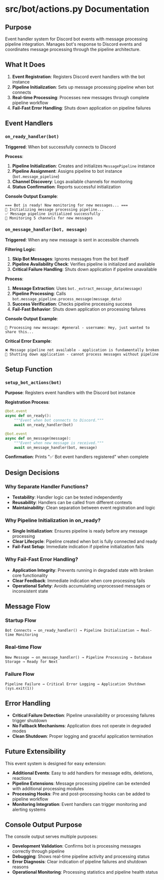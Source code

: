 # src/bot/actions.py Documentation

## Purpose
Event handler system for Discord bot events with message processing pipeline integration. Manages bot's response to Discord events and coordinates message processing through the pipeline architecture.

## What It Does
1. **Event Registration**: Registers Discord event handlers with the bot instance
2. **Pipeline Initialization**: Sets up message processing pipeline when bot connects
3. **Real-time Processing**: Processes new messages through complete pipeline workflow
4. **Fail-Fast Error Handling**: Shuts down application on pipeline failures

## Event Handlers

### `on_ready_handler(bot)`
**Triggered**: When bot successfully connects to Discord

**Process**:
1. **Pipeline Initialization**: Creates and initializes `MessagePipeline` instance
2. **Pipeline Assignment**: Assigns pipeline to bot instance (`bot.message_pipeline`)
3. **Channel Discovery**: Logs available channels for monitoring
4. **Status Confirmation**: Reports successful initialization

**Console Output Example**:
```
=== Bot is ready! Now monitoring for new messages... ===
🔧 Initializing message processing pipeline...
✅ Message pipeline initialized successfully
📡 Monitoring 5 channels for new messages
```

### `on_message_handler(bot, message)`
**Triggered**: When any new message is sent in accessible channels

**Filtering Logic**:
1. **Skip Bot Messages**: Ignores messages from the bot itself
2. **Pipeline Availability Check**: Verifies pipeline is initialized and available
3. **Critical Failure Handling**: Shuts down application if pipeline unavailable

**Process**:
1. **Message Extraction**: Uses `bot._extract_message_data(message)`
2. **Pipeline Processing**: Calls `bot.message_pipeline.process_message(message_data)`
3. **Success Verification**: Checks pipeline processing success
4. **Fail-Fast Behavior**: Shuts down application on processing failures

**Console Output Example**:
```
📨 Processing new message: #general - username: Hey, just wanted to share this...
```

**Critical Error Example**:
```
❌ Message pipeline not available - application is fundamentally broken
🛑 Shutting down application - cannot process messages without pipeline
```

## Setup Function

### `setup_bot_actions(bot)`
**Purpose**: Registers event handlers with the Discord bot instance

**Registration Process**:
```python
@bot.event
async def on_ready():
    """Event when bot connects to Discord."""
    await on_ready_handler(bot)

@bot.event
async def on_message(message):
    """Event when new message is received."""
    await on_message_handler(bot, message)
```

**Confirmation**: Prints "✅ Bot event handlers registered" when complete

## Design Decisions

### Why Separate Handler Functions?
- **Testability**: Handler logic can be tested independently
- **Reusability**: Handlers can be called from different contexts
- **Maintainability**: Clean separation between event registration and logic

### Why Pipeline Initialization in on_ready?
- **Single Initialization**: Ensures pipeline is ready before any message processing
- **Clear Lifecycle**: Pipeline created when bot is fully connected and ready
- **Fail-Fast Setup**: Immediate indication if pipeline initialization fails

### Why Fail-Fast Error Handling?
- **Application Integrity**: Prevents running in degraded state with broken core functionality
- **Clear Feedback**: Immediate indication when core processing fails
- **Operational Safety**: Avoids accumulating unprocessed messages or inconsistent state

## Message Flow

### Startup Flow
```
Bot Connects → on_ready_handler() → Pipeline Initialization → Real-time Monitoring
```

### Real-time Flow
```
New Message → on_message_handler() → Pipeline Processing → Database Storage → Ready for Next
```

### Failure Flow
```
Pipeline Failure → Critical Error Logging → Application Shutdown (sys.exit(1))
```

## Error Handling
- **Critical Failure Detection**: Pipeline unavailability or processing failures trigger shutdown
- **No Fallback Mechanisms**: Application does not operate in degraded modes
- **Clean Shutdown**: Proper logging and graceful application termination

## Future Extensibility
This event system is designed for easy extension:
- **Additional Events**: Easy to add handlers for message edits, deletions, reactions
- **Pipeline Extensions**: Message processing pipeline can be extended with additional processing modules
- **Processing Hooks**: Pre and post-processing hooks can be added to pipeline workflow
- **Monitoring Integration**: Event handlers can trigger monitoring and alerting systems

## Console Output Purpose
The console output serves multiple purposes:
- **Development Validation**: Confirms bot is processing messages correctly through pipeline
- **Debugging**: Shows real-time pipeline activity and processing status
- **Error Diagnosis**: Clear indication of pipeline failures and shutdown reasons
- **Operational Monitoring**: Processing statistics and pipeline health status
